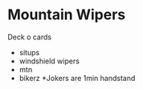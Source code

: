 # Mountain Wipers

Deck o cards
- situps
- windshield wipers
- mtn
- bikerz
*Jokers are 1min handstand